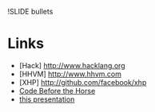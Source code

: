 !SLIDE bullets

# Links #

* [Hack] http://www.hacklang.org
* [HHVM] http://www.hhvm.com
* [XHP] http://github.com/facebook/xhp
* [Code Before the Horse](http://codebeforethehorse.tumblr.com/)
* [this presentation](http://github.com/jeffrydegrande/hack-and-hhvm.git)
